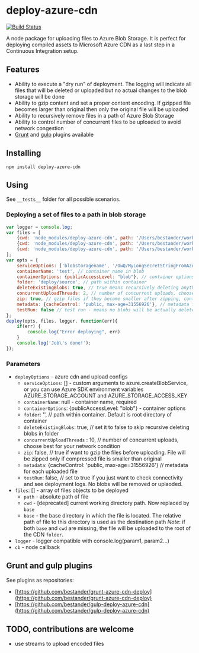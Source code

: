 # deploy-azure-cdn
[![Build Status](https://travis-ci.org/bestander/deploy-azure-cdn.svg?branch=master)](https://travis-ci.org/bestander/deploy-azure-cdn)

A node package for uploading files to Azure Blob Storage.
It is perfect for deploying compiled assets to Microsoft Azure CDN as a last step in a Continuous Integration setup.

## Features

- Ability to execute a "dry run" of deployment. The logging will indicate all files that will be deleted or uploaded but no actual changes to the blob storage will be done
- Ability to gzip content and set a proper content encoding. If gzipped file becomes larger than original then only the original file will be uploaded
- Ability to recursively remove files in a path of Azure Blob Storage
- Ability to control number of concurrent files to be uploaded to avoid network congestion
- [Grunt](https://github.com/bestander/grunt-azure-cdn-deploy) and [gulp](https://github.com/bestander/gulp-deploy-azure-cdn) plugins available

## Installing

```
npm install deploy-azure-cdn
```

## Using

See `__tests__` folder for all possible scenarios.

### Deploying a set of files to a path in blob storage

```javascript
var logger = console.log;
var files = [
    {cwd: 'node_modules/deploy-azure-cdn', path: '/Users/bestander/work/opensource/gulp-deploy-azure-cdn/node_modules/deploy-azure-cdn/index.js'},
    {cwd: 'node_modules/deploy-azure-cdn', path: '/Users/bestander/work/opensource/gulp-deploy-azure-cdn/node_modules/deploy-azure-cdn/LICENSE'},
    {cwd: 'node_modules/deploy-azure-cdn', path: '/Users/bestander/work/opensource/gulp-deploy-azure-cdn/node_modules/deploy-azure-cdn/package.json'}
];
var opts = {
    serviceOptions: ['blobstoragename', '/OwQ/MyLongSecretStringFromAzureConfigPanel'], // custom arguments to azure.createBlobService
    containerName: 'test', // container name in blob
    containerOptions: {publicAccessLevel: "blob"}, // container options
    folder: 'deploy/source', // path within container
    deleteExistingBlobs: true, // true means recursively deleting anything under folder
    concurrentUploadThreads: 2, // number of concurrent uploads, choose best for your network condition
    zip: true, // gzip files if they become smaller after zipping, content-encoding header will change if file is zipped
    metadata: {cacheControl: 'public, max-age=31556926'}, // metadata for each uploaded file
    testRun: false // test run - means no blobs will be actually deleted or uploaded, see log messages for details
};
deploy(opts, files, logger, function(err){
    if(err) {
        console.log("Error deploying", err)
    }
    console.log('Job\'s done!');
});
```

### Parameters
- `deployOptions` - azure cdn and upload configs
  - `serviceOptions`: [] - custom arguments to azure.createBlobService, or you can use Azure SDK environment variables AZURE_STORAGE_ACCOUNT and AZURE_STORAGE_ACCESS_KEY
  - `containerName`: null -  container name, required
  - `containerOptions`: {publicAccessLevel: "blob"} - container options
  - `folder`: '', // path within container. Default is root directory of container
  - `deleteExistingBlobs`: true, // set it to false to skip recursive deleting blobs in folder
  - `concurrentUploadThreads` : 10, // number of concurrent uploads, choose best for your network condition
  - `zip`: false, // true if want to gzip the files before uploading. File will be zipped only if compressed file is smaller than original
  - `metadata`: {cacheControl: 'public, max-age=31556926'} // metadata for each uploaded file
  - `testRun`: false, // set to true if you just want to check connectivity and see deployment logs. No blobs will be removed or uplaoded.
- `files`: [] - array of files objects to be deployed
  - `path` - absolute path of file
  - `cwd` - [deprecated] current working directory path. Now replaced by `base`
  - `base` - the base directory in which the file is located. The relative path of file to this directory is used as the destination path
    *Note*: if both `base` and `cwd` are missing, the file will be uploaded to the root of the CDN `folder`.
- `logger` - logger compatible with console.log(param1, param2...)
- `cb` - node callback

## Grunt and gulp plugins
See plugins as repositories:
- [https://github.com/bestander/grunt-azure-cdn-deploy](https://github.com/bestander/grunt-azure-cdn-deploy)
- [https://github.com/bestander/gulp-deploy-azure-cdn](https://github.com/bestander/gulp-deploy-azure-cdn)

## TODO, contributions are welcome

- use streams to upload encoded files
